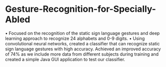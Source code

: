 # Gesture-Recognition-for-Specially-Abled

• Focused on the recognition of the static sign language gestures and deep learning approach to recognize 24 alphabets and 0-9 digits.
• Using convolutional neural networks, created a classifier that can recognize static sign language gestures with high accuracy. Achieved an improved accuracy of 74% as we include more data from different subjects during training and created a simple Java GUI application to test our classifier.

